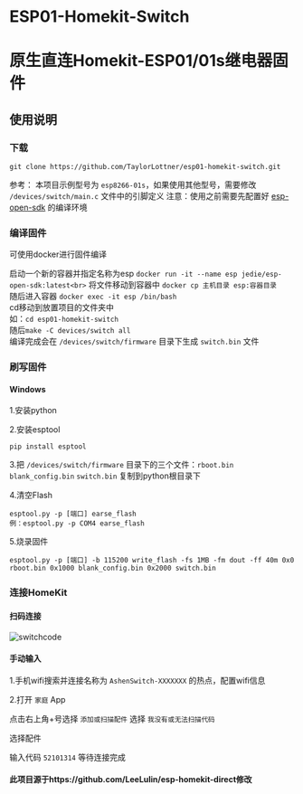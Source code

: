 # ESP01-Homekit-Switch
# 原生直连Homekit-ESP01/01s继电器固件



## 使用说明
### 下载
    git clone https://github.com/TaylorLottner/esp01-homekit-switch.git

参考：
本项目示例型号为 `esp8266-01s`，如果使用其他型号，需要修改 `/devices/switch/main.c` 文件中的引脚定义
注意：使用之前需要先配置好 [esp-open-sdk](https://github.com/pfalcon/esp-open-sdk) 的编译环境<br>

### 编译固件
可使用docker进行固件编译<br>

启动一个新的容器并指定名称为esp `docker run -it --name esp jedie/esp-open-sdk:latest<br>`
将文件移动到容器中  `docker cp 主机目录 esp:容器目录`<br>
随后进入容器 `docker exec -it esp /bin/bash`<br>
cd移动到放置项目的文件夹中<br>
如：`cd esp01-homekit-switch`<br>
随后`make -C devices/switch all`<br>
编译完成会在 `/devices/switch/firmware` 目录下生成 `switch.bin` 文件<br>




### 刷写固件
#### Windows
1.安装python<br>

2.安装esptool

    pip install esptool
3.把 `/devices/switch/firmware` 目录下的三个文件：`rboot.bin` `blank_config.bin` `switch.bin` 复制到python根目录下<br>

4.清空Flash

    esptool.py -p [端口] earse_flash
    例：esptool.py -p COM4 earse_flash

5.烧录固件

    esptool.py -p [端口] -b 115200 write_flash -fs 1MB -fm dout -ff 40m 0x0 rboot.bin 0x1000 blank_config.bin 0x2000 switch.bin

### 连接HomeKit

#### 扫码连接
![switchcode](https://cdn.jsdelivr.net/gh/TaylorLottner/esp01-homekit-switch@main/qrcode.svg)

#### 手动输入
1.手机wifi搜索并连接名称为 `AshenSwitch-XXXXXXX` 的热点，配置wifi信息<br>

2.打开 `家庭` App<br>

点击右上角+号选择 `添加或扫描配件` 选择 `我没有或无法扫描代码` <br>

选择配件<br>

输入代码 `52101314` 等待连接完成

#### 此项目源于https://github.com/LeeLulin/esp-homekit-direct修改<br>

